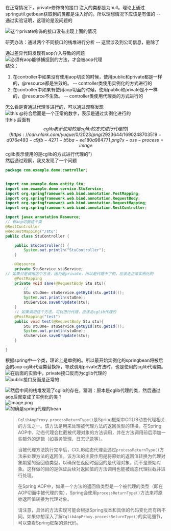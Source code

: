 
在正常情况下，private修饰符的接口 注入的类都是为null。理论上通过springutil.getbean获取到的类都是注入好的。所以理想情况下应该是有值的 -- 通过实验证明，这理论是没问题的<br />

![这个private修饰的接口没有出现上面的情况](https://cdn.nlark.com/yuque/0/2023/png/2923644/1690249142286-c9b5a61a-6b79-446c-8477-7f23f638ff26.png#averageHue=%23627d46&clientId=u62b3ac76-31a1-4&from=paste&height=345&id=ube55e85b&originHeight=517&originWidth=1344&originalType=binary&ratio=1.5&rotation=0&showTitle=true&size=94851&status=done&style=none&taskId=u296a6baa-805a-49c0-8135-42b643ba097&title=%E8%BF%99%E4%B8%AAprivate%E4%BF%AE%E9%A5%B0%E7%9A%84%E6%8E%A5%E5%8F%A3%E6%B2%A1%E6%9C%89%E5%87%BA%E7%8E%B0%E4%B8%8A%E9%9D%A2%E7%9A%84%E6%83%85%E5%86%B5&width=896 "这个private修饰的接口没有出现上面的情况")

研究办法：通过两个不同接口的栈堆进行分析 -- 这里涉及到公司信息，删除了
    

通过差异代码发现有aop介入导致的问题<br />![必须有aop能够捕捉到的方法，才会被aop代理](https://cdn.nlark.com/yuque/0/2023/png/2923644/1690251970639-f811ef45-6c18-4cb5-9f12-3e62a3e91183.png#averageHue=%232f2d2b&clientId=u62b3ac76-31a1-4&from=paste&height=561&id=u1667b6ce&originHeight=841&originWidth=1170&originalType=binary&ratio=1.5&rotation=0&showTitle=true&size=127750&status=done&style=none&taskId=u97aa893f-3154-4803-a0ba-6912de5f623&title=%E5%BF%85%E9%A1%BB%E6%9C%89aop%E8%83%BD%E5%A4%9F%E6%8D%95%E6%8D%89%E5%88%B0%E7%9A%84%E6%96%B9%E6%B3%95%EF%BC%8C%E6%89%8D%E4%BC%9A%E8%A2%ABaop%E4%BB%A3%E7%90%86&width=780 "必须有aop能够捕捉到的方法，才会被aop代理")<br />结论：

1. 在controller中如果没有使用aop切面的时候，使用public和private都是一样的，@resource都是生效的。 -- controller类使用实例化的方式进行的
2. 在controller中如果有使用aop切面的时候，使用public和private是不一样的，@resource不生效。 -- controller类使用代理类的方式进行的

怎么看是否通过代理类进行的，可以通过观察发现<br />![this @符合后面是一个正常的数字，表示是通过实例化进行的](https://cdn.nlark.com/yuque/0/2023/png/2923644/1690249142286-c9b5a61a-6b79-446c-8477-7f23f638ff26.png#averageHue=%23627d46&from=url&id=ieQEa&originHeight=517&originWidth=1344&originalType=binary&ratio=1.5&rotation=0&showTitle=true&status=done&style=none&title=this%20%40%E7%AC%A6%E5%90%88%E5%90%8E%E9%9D%A2%E6%98%AF%E4%B8%80%E4%B8%AA%E6%AD%A3%E5%B8%B8%E7%9A%84%E6%95%B0%E5%AD%97%EF%BC%8C%E8%A1%A8%E7%A4%BA%E6%98%AF%E9%80%9A%E8%BF%87%E5%AE%9E%E4%BE%8B%E5%8C%96%E8%BF%9B%E8%A1%8C%E7%9A%84 "this @符合后面是一个正常的数字，表示是通过实例化进行的")<br />![this 后面有$$cglib表示使用的是cglib的方式进行代理的](https://cdn.nlark.com/yuque/0/2023/png/2923644/1690248703519-d076e493-c9fb-4271-b5ba-ee180a984771.png?x-oss-process=image%2Fresize%2Cw_1125%2Climit_0#averageHue=%236b8279&from=url&id=PrYw0&originHeight=499&originWidth=1125&originalType=binary&ratio=1.5&rotation=0&showTitle=true&status=done&style=none&title=this%20%E5%90%8E%E9%9D%A2%E6%9C%89%24%24cglib%E8%A1%A8%E7%A4%BA%E4%BD%BF%E7%94%A8%E7%9A%84%E6%98%AFcglib%E7%9A%84%E6%96%B9%E5%BC%8F%E8%BF%9B%E8%A1%8C%E4%BB%A3%E7%90%86%E7%9A%84 "this 后面有$$cglib表示使用的是cglib的方式进行代理的")<br />然后通过观察，我又发现了一个问题
```java
package com.example.demo.controller;


import com.example.demo.entity.Stu;
import com.example.demo.service.StuService;
import org.springframework.web.bind.annotation.PostMapping;
import org.springframework.web.bind.annotation.RequestBody;
import org.springframework.web.bind.annotation.RequestMapping;
import org.springframework.web.bind.annotation.RestController;

import javax.annotation.Resource;
// 有aop切面这个类
@RestController
@RequestMapping("/stu")
public class StuController {

    public StuController() {
        System.out.println("StuController");
    }

    @Resource
    private StuService stuService;
// 如果只是调用这个方法，因为是private，所以是代理不了的，应该走正常实例化的
    @PostMapping
    private void save(@RequestBody Stu stu){
        // 
        Stu stuOne= stuService.getById(stu.getId());
        System.out.println(stuOne);
        stuService.saveOrUpdate(stu);
    }
    // 如果调用这个方法，可以进行代理，应该走cglib代理的
    @PostMapping("test")
    public void test(@RequestBody Stu stu){
        Stu stuOne= stuService.getById(stu.getId());
        System.out.println(stuOne);
        stuService.saveOrUpdate(stu);
    }

}


```
根据spring中一个类，理论上是单例的。所以最开始实例化的springbean将被后面的aop cglib代理类替换掉，导致调用private方法时，也是使用的cglib代理类。<br />![在后面的实验中，private接口反而为cglib代理的](https://cdn.nlark.com/yuque/0/2023/png/2923644/1690255929866-026e6187-65ae-453e-9548-3dc4d5a2b0c0.png#averageHue=%23778361&clientId=ueacd82d6-c665-4&from=paste&height=479&id=u56c03648&originHeight=718&originWidth=1748&originalType=binary&ratio=1.5&rotation=0&showTitle=true&size=216139&status=done&style=none&taskId=ua08e20b9-1a05-414a-8302-081c3e34aae&title=%E5%9C%A8%E5%90%8E%E9%9D%A2%E7%9A%84%E5%AE%9E%E9%AA%8C%E4%B8%AD%EF%BC%8Cprivate%E6%8E%A5%E5%8F%A3%E5%8F%8D%E8%80%8C%E4%B8%BAcglib%E4%BB%A3%E7%90%86%E7%9A%84&width=1165.3333333333333 "在后面的实验中，private接口反而为cglib代理的")<br />![public接口反而是正常的](https://cdn.nlark.com/yuque/0/2023/png/2923644/1690256081876-692d940d-b0f0-43fe-b89e-da1f22b601e7.png#averageHue=%23607948&clientId=ueacd82d6-c665-4&from=paste&height=401&id=ubb53101f&originHeight=601&originWidth=1776&originalType=binary&ratio=1.5&rotation=0&showTitle=true&size=141515&status=done&style=none&taskId=uef086a94-f8e0-42fe-b2d0-0131ceeffa7&title=public%E6%8E%A5%E5%8F%A3%E5%8F%8D%E8%80%8C%E6%98%AF%E6%AD%A3%E5%B8%B8%E7%9A%84&width=1184 "public接口反而是正常的")

![然后中间的栈堆发现了cglib的存在，猜测：原本是cglib代理的类，然后通过aop后就变成了实例化的类？](https://cdn.nlark.com/yuque/0/2023/png/2923644/1690256257196-a0858650-7845-430c-b559-ca43169dd819.png#averageHue=%235e8449&clientId=ueacd82d6-c665-4&from=paste&height=589&id=ube3d4ea3&originHeight=883&originWidth=1838&originalType=binary&ratio=1.5&rotation=0&showTitle=true&size=241975&status=done&style=none&taskId=ude679a2d-d3b9-4595-88b9-0ffc6802c67&title=%E7%84%B6%E5%90%8E%E4%B8%AD%E9%97%B4%E7%9A%84%E6%A0%88%E5%A0%86%E5%8F%91%E7%8E%B0%E4%BA%86cglib%E7%9A%84%E5%AD%98%E5%9C%A8%EF%BC%8C%E7%8C%9C%E6%B5%8B%EF%BC%9A%E5%8E%9F%E6%9C%AC%E6%98%AFcglib%E4%BB%A3%E7%90%86%E7%9A%84%E7%B1%BB%EF%BC%8C%E7%84%B6%E5%90%8E%E9%80%9A%E8%BF%87aop%E5%90%8E%E5%B0%B1%E5%8F%98%E6%88%90%E4%BA%86%E5%AE%9E%E4%BE%8B%E5%8C%96%E7%9A%84%E7%B1%BB%EF%BC%9F&width=1225.3333333333333 "然后中间的栈堆发现了cglib的存在，猜测：原本是cglib代理的类，然后通过aop后就变成了实例化的类？")<br />![image.png](https://cdn.nlark.com/yuque/0/2023/png/2923644/1690256411526-1d58732d-3bc2-4be5-b207-2814b8a77752.png#averageHue=%239ba28d&clientId=ueacd82d6-c665-4&from=paste&height=229&id=ue9372089&originHeight=343&originWidth=1823&originalType=binary&ratio=1.5&rotation=0&showTitle=false&size=81434&status=done&style=none&taskId=u85e35804-649c-4db3-9525-2c1642bb948&title=&width=1215.3333333333333)<br />![的确是spring代理的bean](https://cdn.nlark.com/yuque/0/2023/png/2923644/1690257138276-b0d507e5-dda3-4b28-a91e-0509ce8385f4.png#averageHue=%233c4044&clientId=ueacd82d6-c665-4&from=paste&height=597&id=u8e172dff&originHeight=895&originWidth=1558&originalType=binary&ratio=1.5&rotation=0&showTitle=true&size=39149&status=done&style=none&taskId=ufc9a9d00-72db-4ac3-b38a-c77f46b876f&title=%E7%9A%84%E7%A1%AE%E6%98%AFspring%E4%BB%A3%E7%90%86%E7%9A%84bean&width=1038.6666666666667 "的确是spring代理的bean")

> `CglibAopProxy.processReturnType()`是Spring框架中CGLIB动态代理相关的方法之一。该方法是用来处理被代理方法的返回类型的转换。在Spring AOP中，动态代理会拦截被代理对象的方法调用，并在方法调用前后添加一些额外的逻辑（如事务管理、日志记录等）。
> 
> 当被代理方法执行完毕后，CGLIB动态代理会通过`processReturnType()`方法来处理方法的返回值。该方法的主要作用是将原始的返回值转换为代理对象期望的返回值类型，以确保在返回时返回的是代理对象，而不是原始对象。这样做的目的是保证后续对返回值的方法调用也能被动态代理拦截并进行处理。
> 
> 在Spring AOP中，如果一个方法的返回值类型是一个被代理的类型（即在AOP切面中被代理的类），Spring会使用`processReturnType()`方法来将原始返回值转换为代理对象。
> 
> 请注意，具体的方法实现可能会根据Spring版本和具体的代码变化而有所不同。如果你想深入了解`CglibAopProxy.processReturnType()`的实现细节，可以查看Spring框架的源代码。

